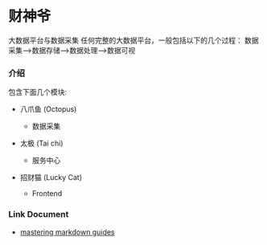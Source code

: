 # 财神爷

大数据平台与数据采集
任何完整的大数据平台，一般包括以下的几个过程：
数据采集-->数据存储-->数据处理-->数据可视

### 介绍
包含下面几个模块:

* 八爪鱼 (Octopus)
  - 数据采集
  
* 太极 (Tai chi)
  - 服务中心
  
* 招财猫 (Lucky Cat)
  - Frontend
  
  
  
  
  
  
### Link Document   
  - [mastering markdown guides](https://guides.github.com/features/mastering-markdown) 


